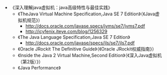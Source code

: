 - 《深入理解java虚拟机：java高级特性与最佳实践》
  - 《TheJava Virtual Machine Specification,Java SE 7 Edition》（《Java虚拟机规范》）
    - http://docs.oracle.com/javase.specs/jvms/se7/jvms7.pdf
    - http://icyfenix.iteye.com/blog/1256329
  - 《The Java Language Specification,Java SE 7 Edition》
    - http://docs.oracle.com/javase/specs/jls/se7/jls7.pdf
  - 《Oracle JRockit The Definitive Guide》（《Oracle JRockit权威指南》）
  - 《Inside the Java 2 Virtual Machine,Second Edition》（《深入Java虚拟机（第2版）》）
  - 《Java Performance》

